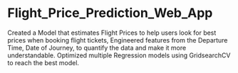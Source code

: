 # Flight_Price_Prediction_Web_App
Created a Model that estimates Flight Prices to help users look for best prices when booking flight tickets, Engineered features from the Departure Time, Date of Journey, to quantify the data and make it more understandable. Optimized multiple Regression models using GridsearchCV to reach the best model. 
